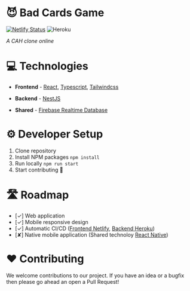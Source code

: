 # 😈 Bad Cards Game

[![Netlify Status](https://api.netlify.com/api/v1/badges/95c9d272-6746-4131-9ffb-697894d18066/deploy-status)](https://app.netlify.com/sites/bad-cards/deploys)
![Heroku](https://heroku-badge.herokuapp.com/?app=bad-cards-api&style=flat&svg=1)

_A CAH clone online_

# 💻 Technologies

- **Frontend** - [React](https://github.com/topics/react), [Typescript](https://github.com/topics/typescript), [Tailwindcss](https://github.com/tailwindcss/tailwindcss)
- **Backend** - [NestJS](https://github.com/nestjs/nest)

- **Shared** - [Firebase Realtime Database](https://firebase.google.com/docs/database)

# ⚙️ Developer Setup

1. Clone repository
2. Install NPM packages `npm install`
3. Run locally `npm run start`
4. Start contributing 🚀

# 🛣️ Roadmap

- [✓] Web application
- [✓] Mobile responsive design
- [✓] Automatic CI/CD ([Frontend Netlify](https://bad-cards.netlify.app/), [Backend Heroku](https://bad-cards-api.herokuapp.com/))
- [✘] Native mobile application (Shared technoloy [React Native](https://github.com/facebook/react-native))

# ❤️ Contributing

We welcome contributions to our project. If you have an idea or a bugfix then please go ahead an open a Pull Request!
